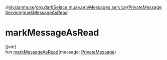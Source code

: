 //[elysianmuse](../../../index.md)/[org.darkSolace.muse.privMessages.service](../index.md)/[PrivateMessageService](index.md)/[markMessageAsRead](mark-message-as-read.md)

# markMessageAsRead

[jvm]\
fun [markMessageAsRead](mark-message-as-read.md)(message: [PrivateMessage](../../org.darkSolace.muse.privMessages.model/-private-message/index.md))
